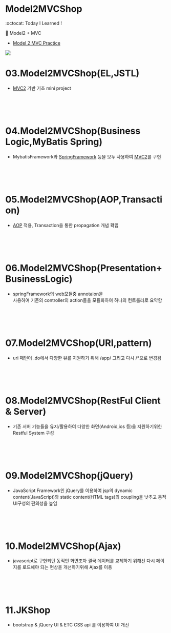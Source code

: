 # Model2MVCShop
 
:octocat: Today I Learned !


:memo: Model2 + MVC
* [Model 2 MVC Practice](https://github.com/Jaekeun-Lee/Model2MVCShop)



![](https://img1.daumcdn.net/thumb/R720x0.q80/?scode=mtistory2&fname=http%3A%2F%2Fcfile8.uf.tistory.com%2Fimage%2F999A4A395B91F4461F630C)

# 03.Model2MVCShop(EL,JSTL)
* [MVC2](https://github.com/Jaekeun-Lee/Model2MVCShop/tree/main/03.SelfRefactoring) 기반 기초 mini project<br/><br/><br/><br/><br/>


# 04.Model2MVCShop(Business Logic,MyBatis Spring)
* MybatisFramework와 [SpringFramework](https://ljg960730.tistory.com/122) 등을 모두 사용하여 
[MVC2](https://github.com/Jaekeun-Lee/Model2MVCShop/tree/main/03.SelfRefactoring)를 구현
<br/><br/><br/><br/><br/>


# 05.Model2MVCShop(AOP,Transaction)
* [AOP](https://ljg960730.tistory.com/125) 적용, Transaction을 통한 propagation 개념 확립
<br/><br/><br/><br/><br/>

# 06.Model2MVCShop(Presentation+BusinessLogic)
* springFramework의 web모듈중 annotaion을  
사용하여 기존의 controller의 action들을 모듈화하여 하나의 컨트롤러로 요약함
<br/><br/><br/><br/><br/>

# 07.Model2MVCShop(URI,pattern)
* uri 패턴이 .do에서 다양한 뷰를 지원하기 위해 /app/ 그리고 다시 /*으로 변경됨
<br/><br/><br/><br/><br/>

# 08.Model2MVCShop(RestFul Client & Server)
* 기존 서버 기능들을 유지/활용하여 다양한 화면(Android,ios 등)을 지원하기위한 Restful System 구성
<br/><br/><br/><br/><br/>

# 09.Model2MVCShop(jQuery)
* JavaScript Framework인 jQuery를 이용하여 jsp의 dynamic content(JavaScript)와 static content(HTML tags)의 coupling을 낮추고 동적 UI구성의 편의성을 높임
<br/><br/><br/><br/><br/>

# 10.Model2MVCShop(Ajax)
* javascript로 구현되던 동적인 화면조차 결국 데이터를 교체하기 위해선 다시 페이지를 로드해야 되는 현상을 개선하기위해 Ajax를 이용
<br/><br/><br/><br/><br/>

# 11.JKShop
* bootstrap & jQuery UI & ETC CSS api 를 이용하여 UI 개선
<br/><br/><br/><br/><br/>

